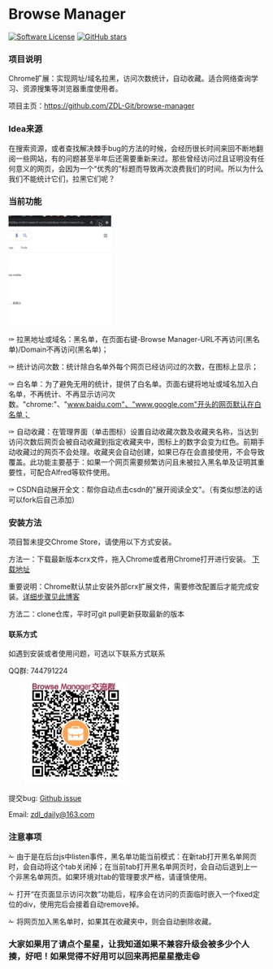 # Browse Manager

[![Software License](https://img.shields.io/badge/license-MIT-brightgreen.svg)](LICENSE) [![GitHub stars](https://img.shields.io/github/stars/ZDL-Git/browse-manager.svg)](https://github.com/ZDL-Git/browse-manager/stargazers)

### 项目说明

Chrome扩展：实现网址/域名拉黑，访问次数统计，自动收藏。适合网络查询学习、资源搜集等浏览器重度使用者。

项目主页：https://github.com/ZDL-Git/browse-manager

### Idea来源

在搜索资源，或者查找解决棘手bug的方法的时候，会经历很长时间来回不断地翻阅一些网站，有的问题甚至半年后还需要重新来过。那些曾经访问过且证明没有任何意义的网页，会因为一个“优秀的”标题而导致再次浪费我们的时间。所以为什么我们不能统计它们，拉黑它们呢？

### 当前功能

<img src="https://github.com/ZDL-Git/resources-store/blob/master/browse-manager/image/popup-bird.gif?raw=true" width="40%"/>

✑ 拉黑地址或域名：黑名单，在页面右键-Browse Manager-URL不再访问(黑名单)/Domain不再访问(黑名单)；

✑ 统计访问次数：统计除白名单外每个网页已经访问过的次数，在图标上显示；

✑ 白名单：为了避免无用的统计，提供了白名单。页面右键将地址或域名加入白名单，不再统计、不再显示访问次数。"chrome:"、"www.baidu.com"、"www.google.com"开头的网页默认在白名单；

✑ 自动收藏：在管理界面（单击图标）设置自动收藏次数及收藏夹名称，当达到访问次数后网页会被自动收藏到指定收藏夹中，图标上的数字会变为红色。前期手动收藏过的网页不会处理。收藏夹会自动创建，如果已存在会直接使用，不会导致覆盖。此功能主要基于：如果一个网页需要频繁访问且未被拉入黑名单及证明其重要性，可配合Alfred等软件使用。

✑ CSDN自动展开全文：帮你自动点击csdn的"展开阅读全文"。（有类似想法的话可以fork后自己添加）

### 安装方法

项目暂未提交Chrome Store，请使用以下方式安装。

方法一：下载最新版本crx文件，拖入Chrome或者用Chrome打开进行安装。
[下载地址](https://github.com/ZDL-Git/browse-manager/tree/master/distribution/crx)

重要说明：Chrome默认禁止安装外部crx扩展文件，需要修改配置后才能完成安装。[详细步骤见此博客](https://www.jianshu.com/p/a1248c522899)

方法二：clone仓库，平时可git pull更新获取最新的版本

#### 联系方式

如遇到安装或者使用问题，可选以下联系方式联系

QQ群: 744791224

&nbsp;&nbsp;&nbsp;&nbsp;&nbsp;&nbsp;&nbsp;
<img src="https://github.com/ZDL-Git/resources-store/blob/master/images/QQ-group-matrix-code-for-BM.png" width="200px"/>

提交bug: [Github issue](https://github.com/ZDL-Git/browse-manager/issues)

Email: zdl_daily@163.com

### 注意事项

✁ 由于是在后台js中listen事件，黑名单功能当前模式：在新tab打开黑名单网页时，会自动将这个tab关闭掉；在当前tab打开黑名单网页时，会自动后退到上一个非黑名单网页。如果环境对tab的管理要求严格，请谨慎使用。

✁ 打开“在页面显示访问次数”功能后，程序会在访问的页面临时嵌入一个fixed定位的div，使用完后会接着自动remove掉。

✁ 将网页加入黑名单时，如果其在收藏夹中，则会自动删除收藏。

### 大家如果用了请点个星星，让我知道如果不兼容升级会被多少个人揍，好吧！如果觉得不好用可以回来再把星星撤走😄
